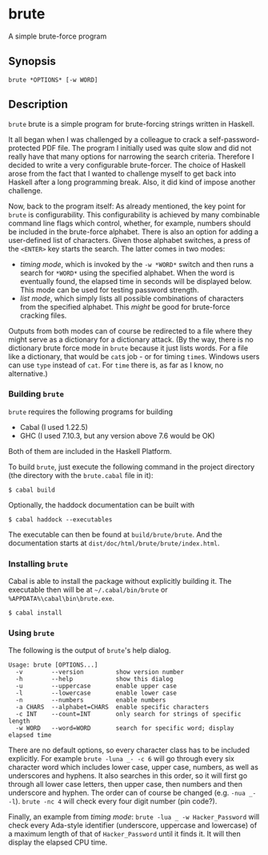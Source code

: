 # brute
A simple brute-force program

## Synopsis
`brute *OPTIONS* [-w WORD]`

## Description
`brute` brute is a simple program for brute-forcing strings written in Haskell.

It all began when I was challenged by a colleague to crack a
self-password-protected PDF file. The program I initially used was quite slow
and did not really have that many options for narrowing the search criteria.
Therefore I decided to write a very configurable brute-forcer.
The choice of Haskell arose from the fact that I wanted to challenge myself
to get back into Haskell after a long programming break. Also, it did kind of
impose another challenge.

Now, back to the program itself: As already mentioned, the key point for `brute`
is configurability. This configurability is achieved by many combinable
command line flags which control, whether, for example, numbers should be
included in the brute-force alphabet. There is also an option for adding a
user-defined list of characters. Given those alphabet switches, a press of the
`<ENTER>` key starts the search. The latter comes in two modes:

  * *timing mode*, which is invoked by the `-w *WORD*` switch and then
    runs a search for `*WORD*` using the specified alphabet. When the word
    is eventually found, the elapsed time in seconds will be displayed below.
    This mode can be used for testing password strength.
  * *list mode*, which simply lists all possible combinations of characters
    from the specified alphabet. This *might* be good for brute-force cracking
    files.

Outputs from both modes can of course be redirected to a file where they might
serve as a dictionary for a dictionary attack. (By the way, there is no
dictionary brute force mode in `brute` because it just lists words. For a file
like a dictionary, that would be `cat`s job - or for timing `time`s.
Windows users can use `type` instead of `cat`. For `time` there is, as far as I
know, no alternative.)

### Building `brute`
`brute` requires the following programs for building

  * Cabal (I used 1.22.5)
  * GHC (I used 7.10.3, but any version above 7.6 would be OK)

Both of them are included in the Haskell Platform.

To build `brute`, just execute the following command in the project directory
(the directory with the `brute.cabal` file in it):

```
$ cabal build
```

Optionally, the haddock documentation can be built with

```
$ cabal haddock --executables
```

The executable can then be found at `build/brute/brute`.
And the documentation starts at `dist/doc/html/brute/brute/index.html`.

### Installing `brute`
Cabal is able to install the package without explicitly building it.
The executable then will be at `~/.cabal/bin/brute` or `%APPDATA%\cabal\bin\brute.exe`.

```
$ cabal install
```

### Using `brute`
The following is the output of `brute`'s help dialog.

```
Usage: brute [OPTIONS...]
  -v        --version         show version number
  -h        --help            show this dialog
  -u        --uppercase       enable upper case
  -l        --lowercase       enable lower case
  -n        --numbers         enable numbers
  -a CHARS  --alphabet=CHARS  enable specific characters
  -c INT    --count=INT       only search for strings of specific length
  -w WORD   --word=WORD       search for specific word; display elapsed time
```

There are no default options, so every character class has to be included
explicitly. For example `brute -luna _- -c 6` will go through every six
character word which includes lower case, upper case, numbers, as well as
underscores and hyphens. It also searches in this order, so it will first
go through all lower case letters, then upper case, then numbers and then
underscore and hyphen. The order can of course be changed (e.g. `-nua _- -l`).
`brute -nc 4` will check every four digit number (pin code?).

Finally, an example from *timing mode*: `brute -lua _ -w Hacker_Password`
will check every Ada-style identifier (underscore, uppercase and lowercase)
of a maximum length of that of `Hacker_Password` until it finds it. It will
then display the elapsed CPU time.

